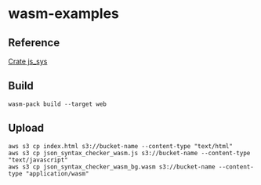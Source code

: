 # wasm-examples

## Reference
[Crate js_sys](https://rustwasm.github.io/wasm-bindgen/api/js_sys/index.html)

## Build
```
wasm-pack build --target web
```

## Upload
```
aws s3 cp index.html s3://bucket-name --content-type "text/html"
aws s3 cp json_syntax_checker_wasm.js s3://bucket-name --content-type "text/javascript"
aws s3 cp json_syntax_checker_wasm_bg.wasm s3://bucket-name --content-type "application/wasm"
```
